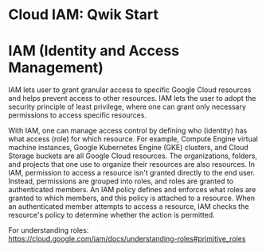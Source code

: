# Cloud IAM: Qwik Start

# IAM (Identity and Access Management)

IAM lets user to grant granular access to specific Google Cloud resources and helps prevent access to other resources. 
IAM lets the user to adopt the security principle of least privilege, where one can grant only necessary permissions to access specific resources.

With IAM, one can manage access control by defining who (identity) has what access (role) for which resource. 
For example, Compute Engine virtual machine instances, Google Kubernetes Engine (GKE) clusters, and Cloud Storage buckets are all Google Cloud resources. 
The organizations, folders, and projects that one use to organize their resources are also resources.
In IAM, permission to access a resource isn't granted directly to the end user. Instead, permissions are grouped into roles, and roles are granted to authenticated members. 
An IAM policy defines and enforces what roles are granted to which members, and this policy is attached to a resource. 
When an authenticated member attempts to access a resource, IAM checks the resource's policy to determine whether the action is permitted.

For understanding roles: https://cloud.google.com/iam/docs/understanding-roles#primitive_roles
